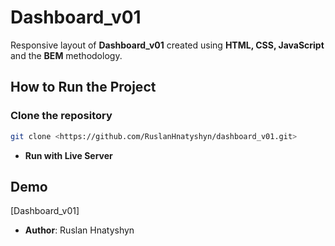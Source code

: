 # Dashboard_v01

Responsive layout of **Dashboard_v01** created using **HTML, CSS, JavaScript** and the **BEM** methodology.

## How to Run the Project

### Clone the repository
```bash
git clone <https://github.com/RuslanHnatyshyn/dashboard_v01.git>

```

- **Run with Live Server**


## Demo
[Dashboard_v01]

- **Author**: Ruslan Hnatyshyn


